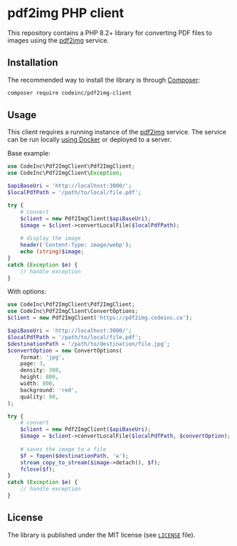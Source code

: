 # pdf2img PHP client

This repository contains a PHP 8.2+ library for converting PDF files to images using the [pdf2img](https://github.com/codeinchq/pdf2img) service.

## Installation

The recommended way to install the library is through [Composer](http://getcomposer.org):

```bash
composer require codeinc/pdf2img-client
```

## Usage

This client requires a running instance of the [pdf2img](https://github.com/codeinchq/pdf2img) service. The service can be run locally [using Docker](https://hub.docker.com/r/codeinchq/pdf2img) or deployed to a server.

Base example: 
```php
use CodeInc\Pdf2ImgClient\Pdf2ImgClient;
use CodeInc\Pdf2ImgClient\Exception;

$apiBaseUri = 'http://localhost:3000/';
$localPdfPath = '/path/to/local/file.pdf';

try {
    # convert 
    $client = new Pdf2ImgClient($apiBaseUri);
    $image = $client->convertLocalFile($localPdfPath);
    
    # display the image 
    header('Content-Type: image/webp');
    echo (string)$image;
}
catch (Exception $e) {
    // handle exception
}
```

With options:
```php
use CodeInc\Pdf2ImgClient\Pdf2ImgClient;
use CodeInc\Pdf2ImgClient\ConvertOptions;
$client = new Pdf2ImgClient('https://pdf2img.codeinc.co');

$apiBaseUri = 'http://localhost:3000/';
$localPdfPath = '/path/to/local/file.pdf';
$destinationPath = '/path/to/destination/file.jpg';
$convertOption = new ConvertOptions(
    format: 'jpg',
    page: 3,
    density: 300,
    height: 800,
    width: 800,
    background: 'red',
    quality: 90,
);

try {
    # convert 
    $client = new Pdf2ImgClient($apiBaseUri);
    $image = $client->convertLocalFile($localPdfPath, $convertOption);
    
    # saves the image to a file 
    $f = fopen($destinationPath, 'w');
    stream_copy_to_stream($image->detach(), $f);
    fclose($f);
}
catch (Exception $e) {
    // handle exception
}
```

## License

The library is published under the MIT license (see [`LICENSE`](LICENSE) file).